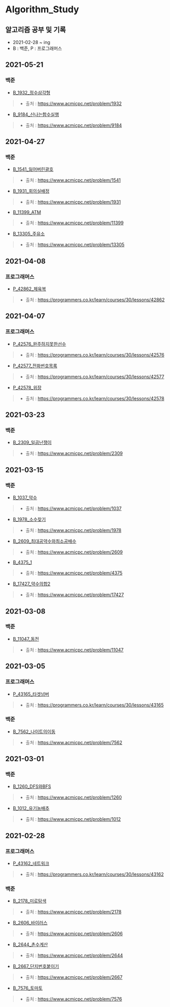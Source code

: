 # Algorithm_Study

## 알고리즘 공부 및 기록
* 2021-02-28 ~ ing
* B : 백준, P : 프로그래머스


## 2021-05-21
### 백준
* [B_1932_정수삼각형](./baekjoon/B_1932_정수삼각형.py)
> * 출처 : https://www.acmicpc.net/problem/1932

* [B_9184_신나는함수실행](./baekjoon/B_9184_신나는함수실행.py)
> * 출처 : https://www.acmicpc.net/problem/9184



## 2021-04-27
### 백준
* [B_1541_잃어버린괄호](./baekjoon/B_1541_잃어버린괄호.py)
> * 출처 : https://www.acmicpc.net/problem/1541

* [B_1931_회의실배정](./baekjoon/B_1931_회의실배정.py)
> * 출처 : https://www.acmicpc.net/problem/1931

* [B_11399_ATM](./baekjoon/B_11399_ATM.py)
> * 출처 : https://www.acmicpc.net/problem/11399

* [B_13305_주유소](./baekjoon/B_13305_주유소.py)
> * 출처 : https://www.acmicpc.net/problem/13305


## 2021-04-08
### 프로그래머스
* [P_42862_체육복](./programmers/P_42862_체육복.py)
> * 출처 : https://programmers.co.kr/learn/courses/30/lessons/42862



## 2021-04-07
### 프로그래머스
* [P_42576_완주하지못한선수](./programmers/p_42576_완주하지못한선수.py)
> * 출처 : https://programmers.co.kr/learn/courses/30/lessons/42576

* [P_42577_전화번호목록](./programmers/P_42577_전화번호목록.py)
> * 출처 : https://programmers.co.kr/learn/courses/30/lessons/42577

* [P_42578_위장](./programmers/P_42578_위장.py)
> * 출처 : https://programmers.co.kr/learn/courses/30/lessons/42578


## 2021-03-23
### 백준
* [B_2309_일곱난쟁이](./baekjoon/B_2309_일곱난쟁이.py)
> * 출처 : https://www.acmicpc.net/problem/2309


## 2021-03-15
### 백준
* [B_1037_약수](./baekjoon/B_1037_약수.py)
> * 출처 : https://www.acmicpc.net/problem/1037

* [B_1978_소수찾기](./baekjoon/B_1978_소수찾기.py)
> * 출처 : https://www.acmicpc.net/problem/1978

* [B_2609_최대공약수와최소공배수](./baekjoon/B_2609_최대공약수와최소공배수.py)
> * 출처 : https://www.acmicpc.net/problem/2609

* [B_4375_1](./baekjoon/B_4375_1.py)
> * 출처 : https://www.acmicpc.net/problem/4375

* [B_17427_약수의합2](./baekjoon/B_17427_약수의합2.py)
> * 출처 : https://www.acmicpc.net/problem/17427

## 2021-03-08
### 백준
* [B_11047_동전](./baekjoon/B_11047_동전.py)
> * 출처 : https://www.acmicpc.net/problem/11047


## 2021-03-05
### 프로그래머스
* [P_43165_타겟넘버](./programmers/P_43165_타겟넘버.py)
> * 출처 : https://programmers.co.kr/learn/courses/30/lessons/43165

### 백준
* [B_7562_나이트의이동](./baekjoon/B_7562_나이트의이동.py)
> * 출처 : https://www.acmicpc.net/problem/7562


## 2021-03-01
### 백준
* [B_1260_DFS와BFS](./baekjoon/B_1260_DFS와BFS.py)
> * 출처 : https://www.acmicpc.net/problem/1260

* [B_1012_유기농배추](./baekjoon/B_1012_유기농배추.py)
> * 출처 : https://www.acmicpc.net/problem/1012


## 2021-02-28
### 프로그래머스
* [P_43162_네트워크](./programmers/P_43162_네트워크.py)
> * 출처 : https://programmers.co.kr/learn/courses/30/lessons/43162

### 백준
* [B_2178_미로탐색](./baekjoon/B_2178_미로탐색.py)
> * 출처 : https://www.acmicpc.net/problem/2178

* [B_2606_바이러스](./baekjoon/B_2606_바이러스.py)
> * 출처 : https://www.acmicpc.net/problem/2606

* [B_2644_촌수계산](./baekjoon/B_2644_촌수계산.py)
> * 출처 : https://www.acmicpc.net/problem/2644

* [B_2667_단지번호붙이기](./baekjoon/B_2667_단지번호붙이기.py)
> * 출처 : https://www.acmicpc.net/problem/2667

* [B_7576_토마토](./baekjoon/B_7576_토마토.py)
> * 출처 : https://www.acmicpc.net/problem/7576